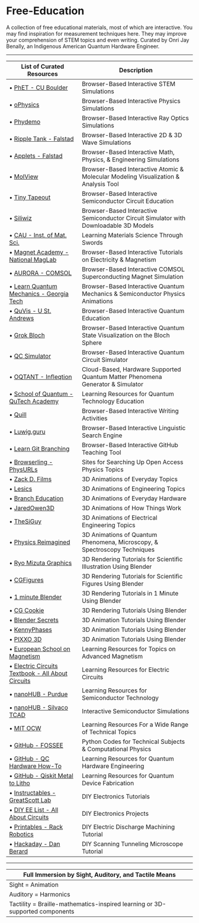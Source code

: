 # Free-Education



A collection of free educational materials, most of which are interactive. You may find inspiration for measurement techniques here. They may improve your comprehension of STEM topics and even writing. Curated by Onri Jay Benally, an Indigenous American Quantum Hardware Engineer.
_____________________________________________________________________________________________________________________________________________________________________________

| List of Curated Resources | Description |
|---------------------------|-----------------------------------------------------------------------------------------|
| • [PhET - CU Boulder](https://phet.colorado.edu/en/simulations/browse) | Browser-Based Interactive STEM Simulations |
| • [oPhysics](https://ophysics.com/w12.html) | Browser-Based Interactive Physics Simulations |
| • [Phydemo](https://phydemo.app/ray-optics) | Browser-Based Interactive Ray Optics Simulations |
| • [Ripple Tank - Falstad](https://www.falstad.com/ripple/Ripple.html) | Browser-Based Interactive 2D & 3D Wave Simulations |
| • [Applets - Falstad](https://www.falstad.com/mathphysics.html) | Browser-Based Interactive Math, Physics, & Engineering Simulations |
| • [MolView](https://molview.org)| Browser-Based Interactive Atomic & Molecular Modeling Visualization & Analysis Tool |
| • [Tiny Tapeout](https://tinytapeout.com/siliwiz/introduction) | Browser-Based Interactive Semiconductor Circuit Education |
| • [Siliwiz](https://siliwiz.pages.dev) | Browser-Based Interactive Semiconductor Circuit Simulator with Downloadable 3D Models |
| • [CAU - Inst. of Mat. Sci.](https://www.tf.uni-kiel.de/matwis/amat/iss/index.html) | Learning Materials Science Through Swords |
| • [Magnet Academy - National MagLab](https://nationalmaglab.org/magnet-academy/watch-play/interactive-tutorials) | Browser-Based Interactive Tutorials on Electricity & Magnetism |
| • [AURORA - COMSOL](https://aurora.epfl.ch/app-lib) | Browser-Based Interactive COMSOL Superconducting Magnet Simulation |
| • [Learn Quantum Mechanics - Georgia Tech](https://learnqm.gatech.edu/Semiconductor-Physics-Visualization/index.html) | Browser-Based Interactive Quantum Mechanics & Semiconductor Physics Animations |
| • [QuVis - U St. Andrews](https://www.st-andrews.ac.uk/physics/quvis) | Browser-Based Interactive Quantum Education |
| • [Grok Bloch](https://javafxpert.github.io/grok-bloch) | Browser-Based Interactive Quantum State Visualization on the Bloch Sphere |
| • [QC Simulator](https://qcsimulator.github.io) | Browser-Based Interactive Quantum Circuit Simulator |
| • [OQTANT - Infleqtion](https://oqtant.infleqtion.com) | Cloud-Based, Hardware Supported Quantum Matter Phenomena Generator & Simulator |
| • [School of Quantum - QuTech Academy](https://www.qutube.nl) | Learning Resources for Quantum Technology Education |
| • [Quill](https://www.quill.org) | Browser-Based Interactive Writing Activities |
| • [Luwig.guru](https://ludwig.guru) | Browser-Based Interactive Linguistic Search Engine |
| • [Learn Git Branching](https://learngitbranching.js.org) | Browser-Based Interactive GitHub Teaching Tool |
| • [Browserling - PhysURLs](https://physurls.com) | Sites for Searching Up Open Access Physics Topics |
| • [Zack D. Films](https://www.youtube.com/@zackdfilms/shorts)| 3D Animations of Everyday Topics |
| • [Lesics](https://www.youtube.com/@Lesics/playlists) | 3D Animations of Engineering Topics |
| • [Branch Education](https://www.youtube.com/@BranchEducation/playlists) | 3D Animations of Everyday Hardware |
| • [JaredOwen3D](https://www.youtube.com/@JaredOwen/playlists) | 3D Animations of How Things Work |
| • [TheSiGuy](https://www.youtube.com/@TheSiGuyEN/playlists) | 3D Animations of Electrical Engineering Topics |
| • [Physics Reimagined](https://toutestquantique.fr/en) | 3D Animations of Quantum Phenomena, Microscopy, & Spectroscopy Techniques |
| • [Ryo Mizuta Graphics](https://youtube.com/playlist?list=PLDEMMuOUBj1ZPNZV_SIfvPWcCubXM1Biq&si=vvsFk0cM80d3cajC)| 3D Rendering Tutorials for Scientific Illustration Using Blender |
| • [CGFigures](https://www.youtube.com/@CGFigures/playlists)| 3D Rendering Tutorials for Scientific Figures Using Blender |
| • [1 minute Blender](https://youtube.com/playlist?list=PLFmCO7KRkJbCtKIHG33didkEZdYIjVRy9&si=SdrL3UahNIgLyQ_D)| 3D Rendering Tutorials in 1 Minute Using Blender |
| • [CG Cookie](https://youtube.com/playlist?list=PL3GeP3YLZn5hNd8eLSC64RX3Cr2I9xu8o&si=EhdbeEkkkgBUhqeC)| 3D Rendering Tutorials Using Blender |
| • [Blender Secrets](https://www.youtube.com/@BlenderSecrets/playlists) | 3D Animation Tutorials Using Blender |
| • [KennyPhases](https://youtube.com/playlist?list=PLeT-XEXZURqMDgk-Zv8xBASoTgI6aMZ3k&si=Rmoa70kj7huolcVg)| 3D Animation Tutorials Using Blender |
| • [PIXXO 3D](https://www.youtube.com/@PIXXO3D/playlists)| 3D Animation Tutorials Using Blender |
| • [European School on Magnetism](https://magnetism.eu/esm/repository-topics.html) | Learning Resources for Topics on Advanced Magnetism |
| • [Electric Circuits Textbook - All About Circuits](https://www.allaboutcircuits.com/textbook/) | Learning Resources for Electric Circuits |
| • [nanoHUB - Purdue](https://nanohub.org/groups/semiconductoreducation) | Learning Resources for Semiconductor Technology |
| • [nanoHUB - Silvaco TCAD](https://nanohub.org/resources/silvacotcad) | Interactive Semiconductor Simulations |
| • [MIT OCW](https://ocw.mit.edu/search) | Learning Resources For a Wide Range of Technical Topics |
| • [GitHub - FOSSEE](https://github.com/FOSSEE/Python-Textbook-Companions) | Python Codes for Technical Subjects & Computational Physics |
| • [GitHub - QC Hardware How-To](https://github.com/OJB-Quantum/QC-Hardware-How-To) | Learning Resources for Quantum Hardware Engineering |
| • [GitHub - Qiskit Metal to Litho](https://github.com/OJB-Quantum/Qiskit-Metal-to-Litho) | Learning Resources for Quantum Device Fabrication |
| • [Instructables - GreatScott Lab](https://www.instructables.com/member/GreatScottLab/instructables) | DIY Electronics Tutorials |
| • [DIY EE List - All About Circuits](https://www.allaboutcircuits.com/textbook/experiments/) | DIY Electronics Projects |
| • [Printables - Rack Robotics](https://www.printables.com/model/411400-ender-3-to-edm-machine-conversion) | DIY Electric Discharge Machining Tutorial |
| • [Hackaday - Dan Berard](https://hackaday.io/project/4986-scanning-tunneling-microscope) | DIY Scanning Tunneling Microscope Tutorial |
________________________________________________________________________________________________________________________________________________
| Full Immersion by Sight, Auditory, and Tactile Means |
|-|
| Sight = Animation |
| Auditory = Harmonics |
| Tactility = Braille-mathematics-inspired learning or 3D-supported components |
